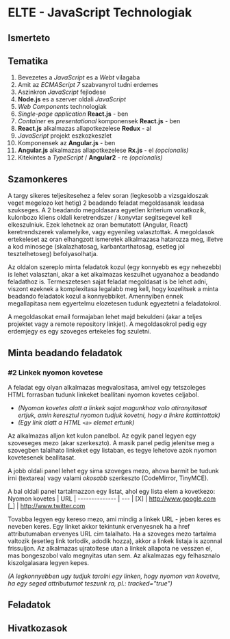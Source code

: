 # **ELTE - JavaScript Technologiak**

## Ismerteto

## Tematika

1. Bevezetes a *JavaScript* es a *Webt* vilagaba
2. Amit az *ECMAScript 7* szabvanyrol tudni erdemes
3. Aszinkron *JavaScript* fejlodese
4. **Node.js** es a szerver oldali *JavaScript*
5. *Web Components* technologiak
6. *Single-page application* **React.js** - ben
8. *Container* es *presentational* komponensek **React.js** - ben
7. **React.js** alkalmazas allapotkezelese **Redux** - al
8. *JavaScript* projekt eszkozkeszlet
9. Komponensek az **Angular.js** - ben
10. **Angular.js** alkalmazas allapotkezelese **Rx.js** - el *(opcionalis)*
11. Kitekintes a *TypeScript* / **Angular2** - re *(opcionalis)*

## Szamonkeres

A targy sikeres teljesitesehez a felev soran (legkesobb a vizsgaidoszak veget megelozo ket hetig) 2 beadando feladat megoldasanak leadasa szukseges.
A 2 beadando megoldasara egyetlen kriterium vonatkozik, kulonbozo kliens oldali keretrendszer / konyvtar segitsegevel kell elkeszulniuk.
Ezek lehetnek az oran bemutatott (Angular, React) keretrendszerek valamelyike, vagy egyenileg valasztottak.
A megoldasok ertekeleset az oran elhangzott ismeretek alkalmazasa hatarozza meg, illetve a kod minosege (skalazhatosag, karbantarthatosag, esetleg jol tesztelhetoseg) befolyasolhatja.

Az oldalon szereplo minta feladatok kozul (egy konnyebb es egy nehezebb) is lehet valasztani, akar a ket alkalmazas keszulhet
ugyanahoz a beadando feladathoz is. Termeszetesen sajat feladat megoldasat is be lehet adni, viszont ezeknek a komplexitasa legalabb
meg kell, hogy kozelitsek a minta beadando feladatok kozul a konnyebbiket.
Amennyiben ennek megallapitasa nem egyertelmu elozetesen tudunk egyeztetni a feladatokrol.

A megoldasokat email formajaban lehet majd bekuldeni (akar a teljes projektet vagy a remote repository linkjet).
A megoldasokrol pedig egy erdemjegy es egy szoveges ertekeles fog szuletni.

## Minta beadando feladatok

### #2 Linkek nyomon kovetese

A feladat egy olyan alkalmazas megvalositasa, amivel egy tetszoleges HTML forrasban tudunk linkeket beallitani nyomon kovetes celjabol.
* *(Nyomon kovetes alatt a linkek sajat magunkhoz valo atiranyitasat ertjuk, amin keresztul nyomon tudjuk kovetni, hogy a linkre kattintottak)*
* *(Egy link alatt a HTML ```<a>``` elemet ertunk)*

Az alkalmazas alljon ket kulon panelbol. Az egyik panel legyen egy szoveseges mezo (akar szerkeszto). A masik panel pedig jelenitse meg a szovegben talalhato
linkeket egy listaban, es tegye lehetove azok nyomon kovetesenek beallitasat.

A jobb oldali panel lehet egy sima szoveges mezo, ahova barmit be tudunk irni (textarea) vagy valami *okosabb* szerkeszto (CodeMirror, TinyMCE).

A bal oldali panel tartalmazzon egy listat, ahol egy lista elem a kovetkezo:
Nyomon kovetes | URL |
-------------- | --- |
[X] | http://www.google.com
[_] | http://www.twitter.com

Tovabba legyen egy kereso mezo, ami mindig a linkek URL - jeben keres es neveben keres. Egy linket akkor tekintunk ervenyesnek
ha a href attributumaban ervenyes URL cim talalhato.
Ha a szoveges mezo tartalma valtozik (esetleg link torlodik, adodik hozza), akkor a linkek listaja is azonnal frissuljon.
Az alkalmazas ujratoltese utan a linkek allapota ne vesszen el, mas bongeszobol valo megnyitas utan sem.
Az alkalmazas egy felhasznalo kiszolgalasara legyen kepes.

*(A legkonnyebben ugy tudjuk tarolni egy linken, hogy nyomon van kovetve, ha egy seged attributumot teszunk ra, pl.: tracked="true")*

## Feladatok

## Hivatkozasok
